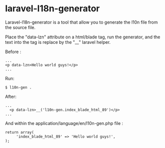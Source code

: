 laravel-l18n-generator
======================

Laravel-l18n-generator is a tool that allow you to generate the l10n file from the source file. 

Place the "data-lzn" attribute on a html/blade tag, run the generator, and the text into the tag is replace by the "__" laravel helper.

Before : 

```
...
<p data-lzn>Hello world guys!</p>
...
```
Run:

```
$ l10n-gen .
```
After:

```
...
  <p data-lzn>__('l10n-gen.index_blade_html_89')</p>
...  
```

And within the application/language/en/l10n-gen.php file :

```
return array(
     'index_blade_html_89' => 'Hello world guys!',
);
```
